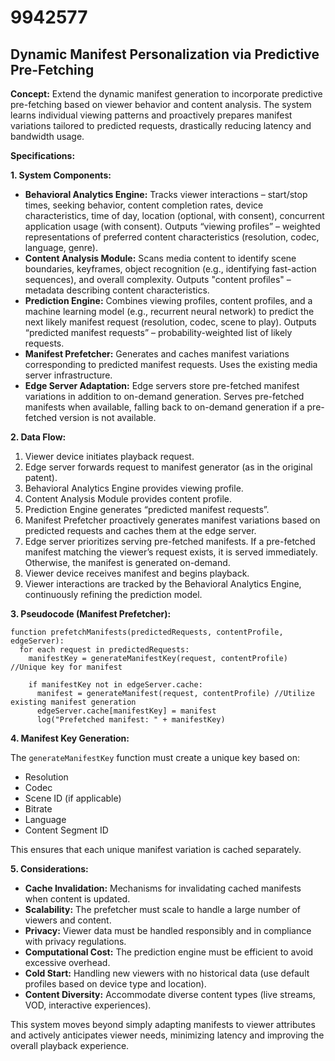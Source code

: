 # 9942577

## Dynamic Manifest Personalization via Predictive Pre-Fetching

**Concept:** Extend the dynamic manifest generation to incorporate predictive pre-fetching based on viewer behavior and content analysis. The system learns individual viewing patterns and proactively prepares manifest variations tailored to predicted requests, drastically reducing latency and bandwidth usage.

**Specifications:**

**1. System Components:**

*   **Behavioral Analytics Engine:** Tracks viewer interactions – start/stop times, seeking behavior, content completion rates, device characteristics, time of day, location (optional, with consent), concurrent application usage (with consent). Outputs “viewing profiles” – weighted representations of preferred content characteristics (resolution, codec, language, genre).
*   **Content Analysis Module:** Scans media content to identify scene boundaries, keyframes, object recognition (e.g., identifying fast-action sequences), and overall complexity. Outputs "content profiles" – metadata describing content characteristics.
*   **Prediction Engine:** Combines viewing profiles, content profiles, and a machine learning model (e.g., recurrent neural network) to predict the next likely manifest request (resolution, codec, scene to play). Outputs “predicted manifest requests” – probability-weighted list of likely requests.
*   **Manifest Prefetcher:**  Generates and caches manifest variations corresponding to predicted manifest requests.  Uses the existing media server infrastructure.
*   **Edge Server Adaptation:** Edge servers store pre-fetched manifest variations in addition to on-demand generation.  Serves pre-fetched manifests when available, falling back to on-demand generation if a pre-fetched version is not available.

**2. Data Flow:**

1.  Viewer device initiates playback request.
2.  Edge server forwards request to manifest generator (as in the original patent).
3.  Behavioral Analytics Engine provides viewing profile.
4.  Content Analysis Module provides content profile.
5.  Prediction Engine generates “predicted manifest requests”.
6.  Manifest Prefetcher proactively generates manifest variations based on predicted requests and caches them at the edge server.
7.  Edge server prioritizes serving pre-fetched manifests. If a pre-fetched manifest matching the viewer’s request exists, it is served immediately.  Otherwise, the manifest is generated on-demand.
8.  Viewer device receives manifest and begins playback.
9.  Viewer interactions are tracked by the Behavioral Analytics Engine, continuously refining the prediction model.

**3. Pseudocode (Manifest Prefetcher):**

```pseudocode
function prefetchManifests(predictedRequests, contentProfile, edgeServer):
  for each request in predictedRequests:
    manifestKey = generateManifestKey(request, contentProfile) //Unique key for manifest

    if manifestKey not in edgeServer.cache:
      manifest = generateManifest(request, contentProfile) //Utilize existing manifest generation
      edgeServer.cache[manifestKey] = manifest
      log("Prefetched manifest: " + manifestKey)
```

**4. Manifest Key Generation:**

The `generateManifestKey` function must create a unique key based on:

*   Resolution
*   Codec
*   Scene ID (if applicable)
*   Bitrate
*   Language
*   Content Segment ID

This ensures that each unique manifest variation is cached separately.

**5. Considerations:**

*   **Cache Invalidation:** Mechanisms for invalidating cached manifests when content is updated.
*   **Scalability:**  The prefetcher must scale to handle a large number of viewers and content.
*   **Privacy:**  Viewer data must be handled responsibly and in compliance with privacy regulations.
*   **Computational Cost:** The prediction engine must be efficient to avoid excessive overhead.
*   **Cold Start:** Handling new viewers with no historical data (use default profiles based on device type and location).
*   **Content Diversity:** Accommodate diverse content types (live streams, VOD, interactive experiences).

This system moves beyond simply adapting manifests to viewer attributes and actively anticipates viewer needs, minimizing latency and improving the overall playback experience.